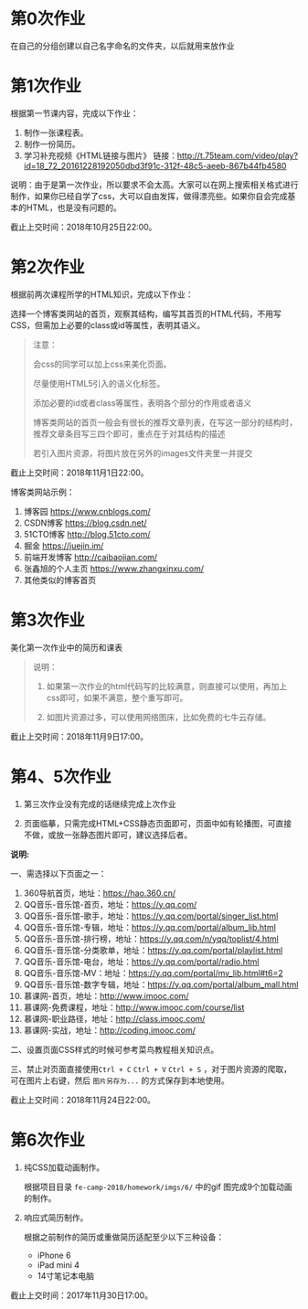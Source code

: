 # 第0次作业
在自己的分组创建以自己名字命名的文件夹，以后就用来放作业

# 第1次作业
根据第一节课内容，完成以下作业：

1. 制作一张课程表。
2. 制作一份简历。
3. 学习补充视频《HTML链接与图片》 链接：http://t.75team.com/video/play?id=18_72_20161228192050dbd3f91c-312f-48c5-aeeb-867b44fb4580

说明：由于是第一次作业，所以要求不会太高。大家可以在网上搜索相关格式进行制作，如果你已经自学了css，大可以自由发挥，做得漂亮些。如果你自会完成基本的HTML，也是没有问题的。

截止上交时间：2018年10月25日22:00。


# 第2次作业
根据前两次课程所学的HTML知识，完成以下作业：

选择一个博客类网站的首页，观察其结构，编写其首页的HTML代码，不用写CSS，但需加上必要的class或id等属性，表明其语义。

> 注意：
>
> 会css的同学可以加上css来美化页面。
>
> 尽量使用HTML5引入的语义化标签。
> 
> 添加必要的id或者class等属性，表明各个部分的作用或者语义
>
> 博客类网站的首页一般会有很长的推荐文章列表，在写这一部分的结构时，推荐文章条目写三四个即可，重点在于对其结构的描述
>
> 若引入图片资源，将图片放在另外的images文件夹里一并提交

截止上交时间：2018年11月1日22:00。

博客类网站示例：
1. 博客园 https://www.cnblogs.com/
2. CSDN博客 https://blog.csdn.net/
3. 51CTO博客 http://blog.51cto.com/
4. 掘金 https://juejin.im/
5. 前端开发博客 http://caibaojian.com/
6. 张鑫旭的个人主页 https://www.zhangxinxu.com/
7. 其他类似的博客首页


# 第3次作业

美化第一次作业中的简历和课表

> 说明：
>
> 1. 如果第一次作业的html代码写的比较满意，则直接可以使用，再加上css即可，如果不满意，整个重写即可。
>
> 2. 如图片资源过多，可以使用网络图床，比如免费的七牛云存储。

截止上交时间：2018年11月9日17:00。


# 第4、5次作业

1. 第三次作业没有完成的话继续完成上次作业

2. 页面临摹，只需完成HTML+CSS静态页面即可，页面中如有轮播图，可直接不做，或放一张静态图片即可，建议选择后者。

**说明:**

一、需选择以下页面之一：

1. 360导航首页，地址：https://hao.360.cn/
2. QQ音乐-音乐馆-首页，地址：https://y.qq.com/
3. QQ音乐-音乐馆-歌手，地址：https://y.qq.com/portal/singer_list.html
4. QQ音乐-音乐馆-专辑，地址：https://y.qq.com/portal/album_lib.html
5. QQ音乐-音乐馆-排行榜，地址：https://y.qq.com/n/yqq/toplist/4.html
6. QQ音乐-音乐馆-分类歌单，地址：https://y.qq.com/portal/playlist.html
7. QQ音乐-音乐馆-电台，地址：https://y.qq.com/portal/radio.html
8. QQ音乐-音乐馆-MV：地址：https://y.qq.com/portal/mv_lib.html#t6=2
9. QQ音乐-音乐馆-数字专辑，地址：https://y.qq.com/portal/album_mall.html
10. 慕课网-首页，地址：http://www.imooc.com/
11. 慕课网-免费课程，地址：http://www.imooc.com/course/list
12. 慕课网-职业路径，地址：http://class.imooc.com/
13. 慕课网-实战，地址：http://coding.imooc.com/

二、设置页面CSS样式的时候可参考菜鸟教程相关知识点。

三、禁止对页面直接使用`Ctrl + C` `Ctrl + V` `Ctrl + S` ，对于图片资源的爬取，可在图片上右键，然后 `图片另存为...` 的方式保存到本地使用。

截止上交时间：2018年11月24日22:00。



# 第6次作业

1. 纯CSS加载动画制作。

   根据项目目录 `fe-camp-2018/homework/imgs/6/` 中的gif 图完成9个加载动画的制作。

2. 响应式简历制作。

   根据之前制作的简历或重做简历适配至少以下三种设备：

   - iPhone 6
   - iPad mini 4
   - 14寸笔记本电脑

截止上交时间：2017年11月30日17:00。